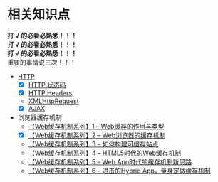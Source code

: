 # 相关知识点

**打 √ 的必看必熟悉！！！**  
**打 √ 的必看必熟悉！！！**  
**打 √ 的必看必熟悉！！！**  
重要的事情说三次！！！

*   [HTTP](https://developer.mozilla.org/zh-CN/docs/Web/HTTP)
    *   [x] [HTTP 状态码 ](https://zh.wikipedia.org/zh/HTTP状态码)
    *   [x] [HTTP Headers ](https://developer.mozilla.org/zh-CN/docs/Web/HTTP/Headers)
    *   [XMLHttpRequest](https://developer.mozilla.org/zh-CN/docs/Web/API/XMLHttpRequest)
    *   [x] [AJAX ](https://developer.mozilla.org/zh-CN/docs/AJAX)

*   浏览器缓存机制
    *   [【Web缓存机制系列】1 – Web缓存的作用与类型](http://alloyteam.com/2012/03/web-cache-1-web-cache-overview/)
    *   [x] [【Web缓存机制系列】2 – Web浏览器的缓存机制](http://alloyteam.com/2012/03/web-cache-2-browser-cache/)
    *   [【Web缓存机制系列】3 – 如何构建可缓存站点](http://alloyteam.com/2012/03/web-cache-3-how-to-build-cacheable-website/)
    *   [【Web缓存机制系列】4 – HTML5时代的Web缓存机制](http://alloyteam.com/2012/03/web-cache-4-html5-web-cache/)
    *   [【Web缓存机制系列】5 – Web App时代的缓存机制新思路](http://alloyteam.com/2012/03/web-cache-5-web-app-cache/)
    *   [【Web缓存机制系列】6 – 进击的Hybrid App，量身定做缓存机制](http://www.alloyteam.com/2013/12/web-cache-6-hybrid-app-tailored-cache/)

